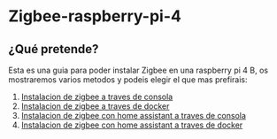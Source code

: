 # Zigbee-raspberry-pi-4


## ¿Qué pretende?

Esta es una guia para poder instalar Zigbee en una raspberry pi 4 B, os mostraremos varios metodos y podeis elegir el que mas prefirais:

1. [Instalacion de zigbee a traves de consola](zigbee_consola.md)
2. [Instalacion de zigbee a traves de docker](zigbee_docker.md)
3. [Instalacion de zigbee con home assistant a traves de consola](zigbee_homeassistant_consola.md)
4. [Instalacion de zigbee con home assistant a traves de docker](zigbee_homeassistant_docker.md)
